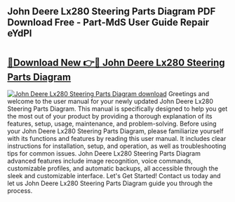 ## John Deere Lx280 Steering Parts Diagram PDF Download Free - Part-MdS User Guide Repair eYdPl

# <h2><a href="http://dfk27nz.blite.top/?on=John+Deere+Lx280+Steering+Parts+Diagram">🔗Download New 👉🔴 John Deere Lx280 Steering Parts Diagram</a></h2>

[![John Deere Lx280 Steering Parts Diagram download](https://i.imgur.com/lujVjoI.png)](http://dfk27nz.blite.top/?on=John+Deere+Lx280+Steering+Parts+Diagram)
Greetings and welcome to the user manual for your newly updated John Deere Lx280 Steering Parts Diagram. This manual is specifically designed to help you get the most out of your product by providing a thorough explanation of its features, setup, usage, maintenance, and problem-solving. Before using your John Deere Lx280 Steering Parts Diagram, please familiarize yourself with its functions and features by reading this user manual. It includes clear instructions for installation, setup, and operation, as well as troubleshooting tips for common issues. John Deere Lx280 Steering Parts Diagram advanced features include image recognition, voice commands, customizable profiles, and automatic backups, all accessible through the sleek and customizable interface. Let's Get Started! Contact us today and let us John Deere Lx280 Steering Parts Diagram guide you through the process.
